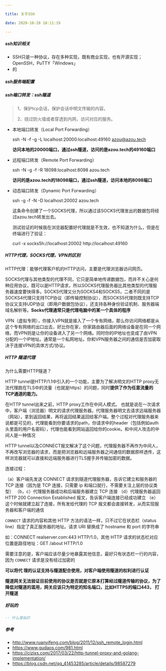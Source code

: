 ```yaml
---

title: 关于SSH

date: 2020-10-28 18:11:19

---
```

##### ssh知识相关
- SSH只是一种协议，存在多种实现，既有商业实现，也有开源实现；OpenSSH，PuTTY「Windows」
-  的

##### ssh服务端配置

##### ssh端口转发：ssh隧道

> 1、保护tcp会话，保护会话中明文传输的内容。
>
> 2、绕过防火墙或者穿透到内网，访问对应的服务。

- 本地端口转发（Local Port Forwarding）

	ssh -N -f -g  -L localhost:20000:localhost:49160 azou@azou.tech
	
	**访问本地的20000端口，通过ssh隧道，访问的是azou.tech的49160端口**

- 远程端口转发（Remote Port Forwarding）

	ssh -N -g -f -R 18098:localhost:8098 azou.tech
	
	**访问的是azou.tech的18098端口，通过ssh隧道，访问本地的8098端口**
	
- 动态端口转发（Dynamic Port Forwarding）

  ssh -g -f -N -D localhost:20002 azou.tech

  这条命令创建了一个SOCKS代理，所以通过该SOCKS代理发出的数据包将经过azou.tech转发出去。

  测试验证的时候我在浏览器配置好代理就是不生效，也不知道为什么，但是在终端进行了验证：

  curl -x socks5h://localhost:20002 http://localhost:49160



##### HTTP代理，SOCKS代理，VPN的区别

HTTP代理：能够代理客户机的HTTP访问，主要是代理浏览器访问网页。

SOCKS代理与其他类型的代理不同，它只是简单地传递数据包，而并不关心是何种应用协议，既可以是HTTP请求，所以SOCKS代理服务器比其他类型的代理服务器速度要快得多。SOCKS代理又分为SOCKS4和SOCKS5，二者不同的是SOCKS4代理只支持TCP协议（即传输控制协议），而SOCKS5代理则既支持TCP协议又支持UDP协议（即用户数据包协议），还支持各种身份验证机制、服务器端域名解析等。**Socks代理通常只是代理电脑中的某一个具体的程序**

VPN（虚拟专网），你接入VPN就是接入了一个专有网络，那么你访问网络都是从这个专有网络的出口出去，好比你在家，你家路由器后面的网络设备是在同一个网络，而VPN则是让你的设备进入了另一个网络。同时你的IP地址也变成了由VPN分配的一个IP地址。通常是一个私网地址。你和VPN服务器之间的通信是否加密取决于连接VPN的具体方式/协议。



##### HTTP 隧道代理

为什么需要HTTP隧道？

HTTP tunnel是HTTP/1.1中引入的一个功能，主要为了解决明文的HTTP proxy无法代理跑在TLS中的流量（也就是https）的问题，同时**提供了作为任意流量的TCP通道的能力。**

在HTTP tunnel出来之前，HTTP proxy工作在中间人模式。
也就是说在一次请求中，客户端（浏览器）明文的请求代理服务器。代理服务器明文去请求远端服务器（网站），拿到返回结果，再将返回结果返回给客户端。整个过程对代理服务器来说都是可见的，代理能看到你要请求的path，你请求中的header（包括例如auth头里面的用户名密码），代理也能看到网站返回给你的cookie。和中间人攻击的中间人是一种情况

HTTP tunnel以及CONNECT报文解决了这个问题，代理服务器不再作为中间人，不再改写浏览器的请求，而是把浏览器和远端服务器之间通信的数据原样透传，这样浏览器就可以直接和远端服务器进行TLS握手并传输加密的数据。



连接过程：

（a）客户端先发送 CONNECT 请求到隧道代理服务器，告诉它建立和服务器的 TCP 连接（因为是 TCP 连接，只需要 ip 和端口就行，不需要关注上层的协议类型）
（b，c）代理服务器成功和后端服务器建立 TCP 连接
（d）代理服务器返回 HTTP 200 Connection Established 报文，告诉客户端连接已经成功建立
（e）这个时候就建立起了连接，所有发给代理的 TCP 报文都会直接转发，从而实现服务器和客户端的通信

`CONNECT` 请求的内容和其他 HTTP 方法的语法一样，只不过它在状态栏（status line）指定了真正服务器的地址。请求 URI 替换成了 hostname 和 port 的字符串

如：CONNECT realserver.com:443 HTTP/1.0，其他 HTTP 请求的状态栏对应位置是路径地址：GET /about HTTP/1.0

需要注意的是，客户端应该尽量少地暴露其他信息，最好只有状态栏一行的内容，因为 `CONNECT` 请求是没有经过加密的



**可以将代 理的认证支持与隧道配合使用，对客户端使用隧道的权利进行认证**

**隧道网关无法验证目前使用的协议是否就是它原本打算经过隧道传输的协议，为了降低对隧道的滥用，网关应该只为特定的知名端口，比如HTTPS的端口443， 打开隧道**

##### 好玩的
```lua	
-- 什么是灿烂
```



##### 参考
- http://www.ruanyifeng.com/blog/2011/12/ssh_remote_login.html
- https://www.gudaos.com/981.html
- https://cizixs.com/2017/03/22/http-tunnel-proxy-and-golang-implementation/
- https://blog.csdn.net/qq_41453285/article/details/98587279

